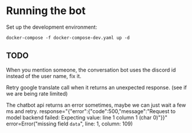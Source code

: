 # Running the bot

Set up the development environment:

```
docker-compose -f docker-compose-dev.yaml up -d
```

## TODO

When you mention someone, the conversation bot uses the discord id instead of the user name, fix it.

Retry google translate call when it returns an unexpected response. (see if we are being rate limited)

The chatbot api returns an error sometimes, maybe we can just wait a few ms and retry.
response="{\"error\":{\"code\":500,\"message\":\"Request to model backend failed: Expecting value: line 1 column 1 (char 0)\"}}" error=Error("missing field `data`", line: 1, column: 109)
